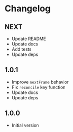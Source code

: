 # Changelog

## NEXT

- Update README
- Update docs
- Add tests
- Update deps

## 1.0.1

- Improve `nextFrame` behavior
- Fix `reconcile` key function
- Update docs
- Update deps

## 1.0.0

- Initial version
